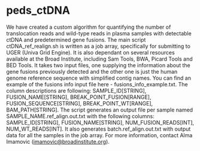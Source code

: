 # peds_ctDNA
We have created a custom algorithm for quantifying the number of translocation reads and wild-type reads in plasma samples with detectable ctDNA and predetermined gene fusions.
The main script ctDNA_ref_realign.sh is written as a job array, specifically for submitting to UGER (Univa Grid Engine). It is also dependant on several resources available at 
the Broad Institute, including Sam Tools, BWA, Picard Tools and BED Tools. It takes two input files, one supplying the information about the gene fusions previously detected and 
the other one is just the human genome reference sequence with simplified contig names. You can find an example of the fusions info input file here - fusions_info_example.txt. 
The column descriptions are following: SAMPLE_ID[STRING], FUSION_NAME[STRING], BREAK_POINT_FUSION[RANGE], FUSION_SEQUENCE[STRING], BREAK_POINT_WT[RANGE], BAM_PATH[STRING].
The script generates an output file per sample named SAMPLE_NAME.ref_align.out.txt with the following columns: SAMPLE_ID[STRING], FUSION_NAME[STRING], NUM_FUSION_READS[INT], 
NUM_WT_READS[INT]. It also generates batch.ref_align.out.txt with output data for all the samples in the job array.
For more information, contact Alma Imamovic (imamovic@broadinstitute.org).     
